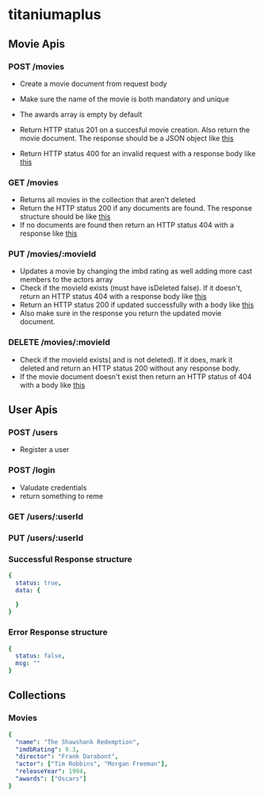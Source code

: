 # titaniumaplus

## Movie Apis

### POST /movies
- Create a movie document from request body
- Make sure the name of the movie is both mandatory and unique
- The awards array is empty by default
- Return HTTP status 201 on a succesful movie creation. Also return the movie document. The response should be a JSON object like [this](#successful-response-structure) 

- Return HTTP status 400 for an invalid request with a response body like [this](#error-response-structure)

### GET /movies
- Returns all movies in the collection that aren't deleted
- Return the HTTP status 200 if any documents are found. The response structure should be like [this](#successful-response-structure) 
- If no documents are found then return an HTTP status 404 with a response like [this](#error-response-structure) 

### PUT /movies/:movieId
- Updates a movie by changing the imbd rating as well adding more cast members to the actors array
- Check if the movieId exists (must have isDeleted false). If it doesn't, return an HTTP status 404 with a response body like [this](#error-response-structure) 
- Return an HTTP status 200 if updated successfully with a body like [this](#successful-response-structure) 
- Also make sure in the response you return the updated movie document. 

### DELETE /movies/:movieId

- Check if the movieId exists( and is not deleted). If it does, mark it deleted and return an HTTP status 200 without any response body.
- If the movie document doesn't exist then return an HTTP status of 404 with a body like [this](#error-response-structure) 

## User Apis

### POST /users
- Register a user

### POST /login
- Valudate credentials
- return something to reme

### GET /users/:userId

### PUT /users/:userId

### Successful Response structure
```yaml
{
  status: true,
  data: {

  }
}
```
### Error Response structure
```yaml
{
  status: false,
  msg: ""
}
```

## Collections
### Movies
```yaml
{
  "name": "The Shawshank Redemption",
  "imdbRating": 9.3,
  "director": "Frank Darabont",
  "actor": ["Tim Robbins", "Morgan Freeman"],
  "releaseYear": 1994,
  "awards": ["Oscars"]
}
```


